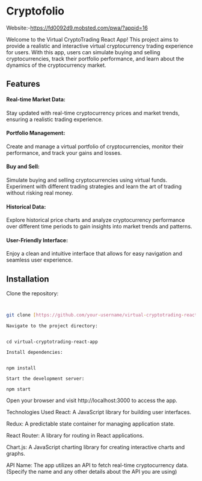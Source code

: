 # Cryptofolio

Website:-https://fd0092d9.mobsted.com/pwa/?appid=16


Welcome to the Virtual CryptoTrading React App! This project aims to provide a realistic and interactive virtual cryptocurrency trading experience for users. With this app, users can simulate buying and selling cryptocurrencies, track their portfolio performance, and learn about the dynamics of the cryptocurrency market.

## Features
#### Real-time Market Data: 
Stay updated with real-time cryptocurrency prices and market trends, ensuring a realistic trading experience.

#### Portfolio Management: 
Create and manage a virtual portfolio of cryptocurrencies, monitor their performance, and track your gains and losses.

#### Buy and Sell: 
Simulate buying and selling cryptocurrencies using virtual funds. Experiment with different trading strategies and learn the art of trading without risking real money.

#### Historical Data: 
Explore historical price charts and analyze cryptocurrency performance over different time periods to gain insights into market trends and patterns.

#### User-Friendly Interface: 
Enjoy a clean and intuitive interface that allows for easy navigation and seamless user experience.

## Installation
Clone the repository:

```bash


git clone [https://github.com/your-username/virtual-cryptotrading-react-app](https://github.com/jynt1401/Cryptofolio_fullStack.git).git
```
```nodejs
Navigate to the project directory:


cd virtual-cryptotrading-react-app
```
```nodejs
Install dependencies:


npm install
```
```nodejs
Start the development server:

npm start
```
Open your browser and visit http://localhost:3000 to access the app.

Technologies Used
React: A JavaScript library for building user interfaces.

Redux: A predictable state container for managing application state.

React Router: A library for routing in React applications.

Chart.js: A JavaScript charting library for creating interactive charts and graphs.

API Name: The app utilizes an API to fetch real-time cryptocurrency data. (Specify the name and any other details about the API you are using)
